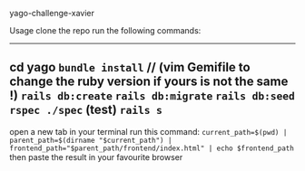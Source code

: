 yago-challenge-xavier

Usage
clone the repo
run the following commands:

--------
cd yago
```bundle install``` // (vim Gemifile to change the ruby version if yours is not the same !)
```rails db:create```
```rails db:migrate```
```rails db:seed```
```rspec ./spec``` (test)
```rails s```
-------

open a new tab in your terminal
run this command:
```current_path=$(pwd) | parent_path=$(dirname "$current_path") | frontend_path="$parent_path/frontend/index.html" | echo $frontend_path```
then paste the result in your favourite browser

